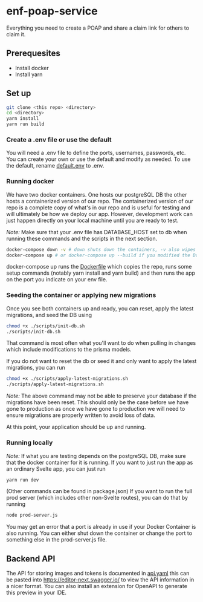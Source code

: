 # enf-poap-service

Everything you need to create a POAP and share a claim link for others to claim it.

## Prerequesites
- Install docker
- Install yarn

## Set up

```sh
git clone <this repo> <directory>
cd <directory>
yarn install
yarn run build
```

### Create a .env file or use the default
You will need a .env file to define the ports, usernames, passwords, etc. You can create your own or use the default and modify as needed. To use the default, rename [default.env](./default.env) to .env.

### Running docker
We have two docker containers. One hosts our postgreSQL DB the other hosts a containerized version of our repo.
The containerized version of our repo is a complete copy of what's in our repo and is useful for testing and will ultimately be how we deploy our app. However, development work can just happen directly on your local machine until you are ready to test.

*Note:* Make sure that your .env file has DATABASE_HOST set to db when running these commands and the scripts in the next section.

```sh
docker-compose down -v # down shuts down the containers, -v also wipes data from the db
docker-compose up # or docker-compose up --build if you modified the Dockerfile
```

docker-compose up runs the [Dockerfile](./Dockerfile) which copies the repo, runs some setup commands (notably yarn install and yarn build) and then runs the app on the port you indicate on your env file.

### Seeding the container or applying new migrations
Once you see both containers up and ready, you can reset, apply the latest migrations, and seed the DB using

```sh
chmod +x ./scripts/init-db.sh
./scripts/init-db.sh
```

That command is most often what you'll want to do when pulling in changes which include modifications to the prisma models.

If you do not want to reset the db or seed it and only want to apply the latest migrations, you can run

```sh
chmod +x ./scripts/apply-latest-migrations.sh
./scripts/apply-latest-migrations.sh
```

*Note:* The above command may not be able to preserve your database if the migrations have been reset. This should only be the case before we have gone to production as once we have gone to production we will need to ensure migrations are properly written to avoid loss of data.

At this point, your application should be up and running.

### Running locally
*Note:* If what you are testing depends on the postgreSQL DB, make sure that the docker container for it is running.
If you want to just run the app as an ordinary Svelte app, you can just run
```sh
yarn run dev
```
(Other commands can be found in package.json)
If you want to run the full prod server (which includes other non-Svelte routes), you can do that by running
```sh
node prod-server.js
```
You may get an error that a port is already in use if your Docker Container is also running. You can either shut down the container or change the port to something else in the prod-server.js file.

## Backend API

The API for storing images and tokens is documented in [api.yaml](./docs/api.yaml) this can be pasted into https://editor-next.swagger.io/ to view the API information in a nicer format. You can also install an extension for OpenAPI to generate this preview in your IDE.
